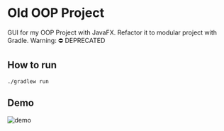 # Old OOP Project
GUI for my OOP Project with JavaFX. Refactor it to modular project with Gradle. Warning: ⛔️ DEPRECATED
## How to run
```shell script
./gradlew run
``` 
## Demo
![demo](https://media.giphy.com/media/ji9P7uKj5fki3zzOWf/giphy.gif)
